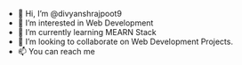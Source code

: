 - 👋 Hi, I’m @divyanshrajpoot9
- 👀 I’m interested in Web Development
- 🌱 I’m currently learning MEARN Stack
- 💞️ I’m looking to collaborate on Web Development Projects.
- 📫 You can reach me 

<!---
divyanshrajpoot9/divyanshrajpoot9 is a ✨ special ✨ repository because its `README.md` (this file) appears on your GitHub profile.
You can click the Preview link to take a look at your changes.
--->
